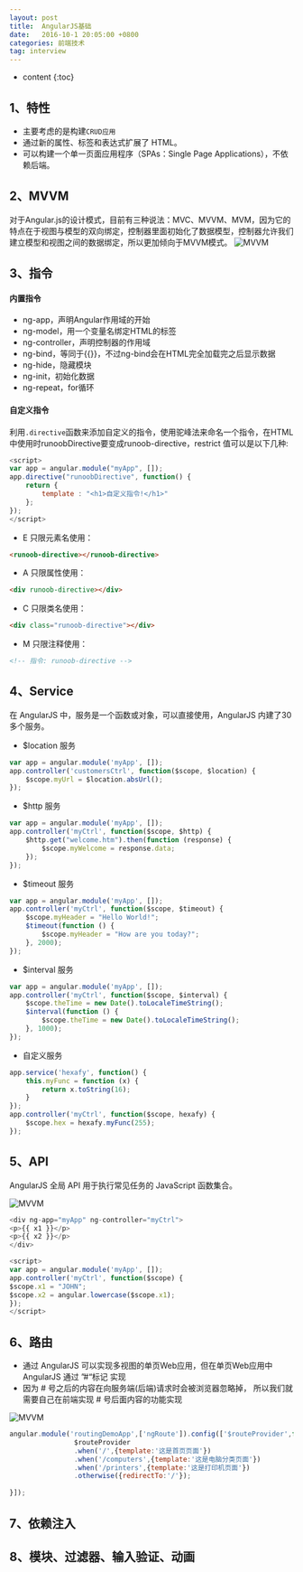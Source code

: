```yaml
---
layout: post
title:  AngularJS基础
date:   2016-10-1 20:05:00 +0800
categories: 前端技术
tag: interview
---
```


* content
{:toc}


## 1、特性

* 主要考虑的是构建`CRUD应用`
* 通过新的属性、标签和表达式扩展了 HTML。
* 可以构建一个单一页面应用程序（SPAs：Single Page Applications），不依赖后端。

## 2、MVVM
对于Angular.js的设计模式，目前有三种说法：MVC、MVVM、MVM，因为它的特点在于视图与模型的双向绑定，控制器里面初始化了数据模型，控制器允许我们建立模型和视图之间的数据绑定，所以更加倾向于MVVM模式。
![MVVM](https://joutaojian.github.io/public/2.png)

## 3、指令

#### 内置指令

* ng-app，声明Angular作用域的开始
* ng-model，用一个变量名绑定HTML的标签
* ng-controller，声明控制器的作用域
* ng-bind，等同于{{}}，不过ng-bind会在HTML完全加载完之后显示数据
* ng-hide，隐藏模块
* ng-init，初始化数据
* ng-repeat，for循环

#### 自定义指令

利用`.directive`函数来添加自定义的指令，使用驼峰法来命名一个指令，在HTML中使用时runoobDirective要变成runoob-directive，restrict 值可以是以下几种:

```javascript
<script>
var app = angular.module("myApp", []);
app.directive("runoobDirective", function() {
    return {
        template : "<h1>自定义指令!</h1>"
    };
});
</script>
```

* E 只限元素名使用：

```html
<runoob-directive></runoob-directive>
```

* A 只限属性使用：

```html
<div runoob-directive></div>
```

* C 只限类名使用：

```html
<div class="runoob-directive"></div>
```

* M 只限注释使用：

```html
<!-- 指令: runoob-directive -->
```


## 4、Service

在 AngularJS 中，服务是一个函数或对象，可以直接使用，AngularJS 内建了30 多个服务。

* $location 服务 

```javascript
var app = angular.module('myApp', []);
app.controller('customersCtrl', function($scope, $location) {
    $scope.myUrl = $location.absUrl();
});
```

* $http 服务

```javascript
var app = angular.module('myApp', []);
app.controller('myCtrl', function($scope, $http) {
    $http.get("welcome.htm").then(function (response) {
        $scope.myWelcome = response.data;
    });
});
```

* $timeout 服务

```javascript
var app = angular.module('myApp', []);
app.controller('myCtrl', function($scope, $timeout) {
    $scope.myHeader = "Hello World!";
    $timeout(function () {
        $scope.myHeader = "How are you today?";
    }, 2000);
});
```

* $interval 服务

```javascript
var app = angular.module('myApp', []);
app.controller('myCtrl', function($scope, $interval) {
    $scope.theTime = new Date().toLocaleTimeString();
    $interval(function () {
        $scope.theTime = new Date().toLocaleTimeString();
    }, 1000);
});
```

* 自定义服务

```javascript
app.service('hexafy', function() {
    this.myFunc = function (x) {
        return x.toString(16);
    }
});
app.controller('myCtrl', function($scope, hexafy) {
    $scope.hex = hexafy.myFunc(255);
});
```



## 5、API

AngularJS 全局 API 用于执行常见任务的 JavaScript 函数集合。

![MVVM](https://joutaojian.github.io/public/3.jpg)

```javascript
<div ng-app="myApp" ng-controller="myCtrl">
<p>{{ x1 }}</p>
<p>{{ x2 }}</p>
</div>

<script>
var app = angular.module('myApp', []);
app.controller('myCtrl', function($scope) {
$scope.x1 = "JOHN";
$scope.x2 = angular.lowercase($scope.x1);
});
</script>
```

## 6、路由

* 通过 AngularJS 可以实现多视图的单页Web应用，但在单页Web应用中 AngularJS 通过 ”#“标记 实现
* 因为 # 号之后的内容在向服务端(后端)请求时会被浏览器忽略掉， 所以我们就需要自己在前端实现 # 号后面内容的功能实现

![MVVM](https://joutaojian.github.io/public/4.png)

```javascript
angular.module('routingDemoApp',['ngRoute']).config(['$routeProvider',function($routeProvider){
                $routeProvider
                .when('/',{template:'这是首页页面'})
                .when('/computers',{template:'这是电脑分类页面'})
                .when('/printers',{template:'这是打印机页面'})
                .otherwise({redirectTo:'/'});
                
}]);
```

## 7、依赖注入

## 8、模块、过滤器、输入验证、动画